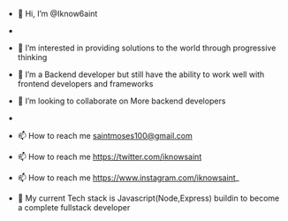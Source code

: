 - 👋 Hi, I’m @Iknow6aint
- 
- 👀 I’m interested in providing solutions to the world through progressive thinking 

- 🌱 I’m a Backend developer but still have the ability to  work well with frontend developers and frameworks

- 💞️ I’m looking to collaborate on More backend developers 
- 
- 📫 How to reach me saintmoses100@gmail.com
 - 📫 How to reach me https://twitter.com/iknowsaint
- 📫 How to reach me https://www.instagram.com/iknowsaint_


- 👀 My current Tech stack is Javascript(Node,Express) buildin to become a complete fullstack  developer
<!---
Iknow6aint/Iknow6aint is a ✨ special ✨ repository because its `README.md` (this file) appears on your GitHub profile.
You can click the Preview link to take a look at your changes.
--->
